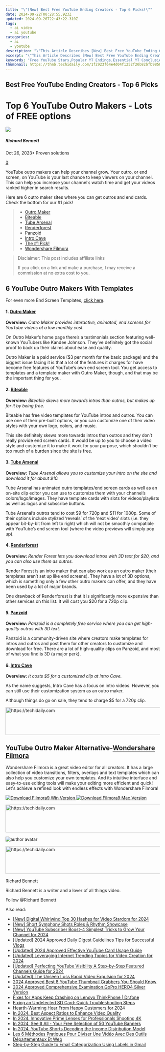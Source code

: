 ```yaml
---
title: "\"[New] Best Free YouTube Ending Creators - Top 6 Picks!\""
date: 2024-09-22T00:28:55.923Z
updated: 2024-09-26T22:43:22.310Z
tags:
  - ai video
  - ai youtube
categories:
  - ai
  - youtube
description: "\"This Article Describes [New] Best Free YouTube Ending Creators - Top 6 Picks!\""
excerpt: "\"This Article Describes [New] Best Free YouTube Ending Creators - Top 6 Picks!\""
keywords: "Free YouTube Stars,Popular YT Endings,Essential YT Conclusions,Best YT Clips,Top YT Closers,Favorite YT Ends,Prime YT Finalizers"
thumbnail: https://thmb.techidaily.com/1f2923f64e4d04f1252f20b82bfb98586fbf55cfa582bc360a8483bf8c37d216.jpg
---
```


## Best Free YouTube Ending Creators - Top 6 Picks

# Top 6 YouTube Outro Makers - Lots of FREE options

![](https://images.wondershare.com/filmora/article-images/richard-bennett.jpg)

##### Richard Bennett

 Oct 26, 2023• Proven solutions

[0](#commentsBoxSeoTemplate)

YouTube outro makers can help your channel grow. Your outro, or end screen, on YouTube is your last chance to keep viewers on your channel. This can help you increase your channel’s watch time and get your videos ranked higher in search results.

Here are 6 outro maker sites where you can get outros and end cards. Check the bottom for our #1 pick!

> * [Outro Maker](#outromaker)
> * [Biteable](#biteable)
> * [Tube Arsenal](#tubearsenal)
> * [Renderforest](#renderforest)
> * [Panzoid](#Panzoid)
> * [Intro Cave](#introcave)
> * [The #1 Pick!](#one)
> * [Wondershare Filmora](#filmora)

>  Disclaimer: This post includes affiliate links
>
>  If you click on a link and make a purchase, I may receive a commission at no extra cost to you.
>

## 6 YouTube Outro Makers With Templates

For even more End Screen Templates, [click here](https://www.filmora.io/community-blog/free-youtube-end-screen-templates%21-plus%3B-how-to-build-your-301.html).

#### 1. [Outro Maker](https://outromaker.com/blog/free-outro-templates-for-download)

**Overview:** _Outro Maker provides interactive, animated, end screens for YouTube videos at a low monthly cost._

On Outro Maker’s home page there’s a testimonials section featuring well-known YouTubers like Kandee Johnson. They’ve definitely got the social proof to back up their claims about ease and quality.

Outro Maker is a paid service ($3 per month for the basic package) and the biggest issue facing it is that a lot of the features it charges for have become free features of YouTube’s own end screen tool. You get access to templates and a template maker with Outro Maker, though, and that may be the important thing for you.

#### 2. [Biteable](https://biteable.com/)

**Overview:** _Biteable skews more towards intros than outros, but makes up for it by being free._

Biteable has free video templates for YouTube intros and outros. You can use one of their pre-built options, or you can customize one of their video styles with your own logo, colors, and music.

This site definitely skews more towards intros than outros and they don’t really provide end screen cards. It would be up to you to choose a video style and customize it to make it work for your purpose, which shouldn’t be too much of a burden since the site is free.

#### 3. [Tube Arsenal](https://tubearsenal.com/)

**Overview:** _Tube Arsenal allows you to customize your intro on the site and download it for about $10._

Tube Arsenal has animated outro templates/end screen cards as well as an on-site clip editor you can use to customize them with your channel’s colors/logo/images. They have template cards with slots for videos/playlists as well as logos and subscribe buttons.

Tube Arsenal’s outros tend to cost $9 for 720p and $11 for 1080p. Some of their options include stylized ‘reveals’ of the ‘next video’ slots (i.e. they appear bit-by-bit from left to right) which will not be smoothly compatible with YouTube’s end screen tool (where the video previews will simply pop up).

#### 4. [Renderforest](https://www.renderforest.com/)

**Overview:** _Render Forest lets you download intros with 3D text for $20, and you can also use them as outros._

Render Forest is an intro maker that can also work as an outro maker (their templates aren’t set up like end screens). They have a lot of 3D options, which is something only a few other outro makers can offer, and they have been used by a lot of major brands.

One drawback of Renderforest is that it is significantly more expensive than other services on this list. It will cost you $20 for a 720p clip.

#### 5. [Panzoid](https://panzoid.com/)

**Overview:** _Panzoid is a completely free service where you can get high-quality outros with 3D text._

Panzoid is a community-driven site where creators make templates for intros and outros and post them for other creators to customize and download for free. There are a lot of high-quality clips on Panzoid, and most of what you find is 3D (a major perk).

#### 6. [Intro Cave](https://introcave.com/)

**Overview:** _It costs $5 for a customized clip at Intro Cave._

As the name suggests, Intro Cave has a focus on intro videos. However, you can still use their customization system as an outro maker.

Although things do go on sale, they tend to charge $5 for a 720p clip.

<!-- affiliate ads begin -->
<a href="https://unicoeye.pxf.io/c/5597632/2134493/18498" target="_top" id="2134493">
  <img src="//a.impactradius-go.com/display-ad/18498-2134493" border="0" alt="https://techidaily.com" width="728" height="90"/>
</a>
<img height="0" width="0" src="https://unicoeye.pxf.io/i/5597632/2134493/18498" style="position:absolute;visibility:hidden;" border="0" />
<!-- affiliate ads end -->

## YouTube Outro Maker Alternative-[Wondershare Filmora](https://tools.techidaily.com/wondershare/filmora/download/)

Wondershare Filmora is a great video editor for all creators. It has a large collection of video transitions, filters, overlays and text templates which can also help you customize your own templates. And its intuitive interface and easy-to-use editing tools will make your editing more efficient and quick! Let's achieve a refined look with endless effects with Wondershare Filmora!

[![Download Filmora9 Win Version](https://images.wondershare.com/filmora/guide/download-btn-win.jpg) ](https://tools.techidaily.com/wondershare/filmora/download/) [![Download Filmora9 Mac Version](https://images.wondershare.com/filmora/guide/download-btn-mac.jpg) ](https://tools.techidaily.com/wondershare/filmora/download/)

<!-- affiliate ads begin -->
<a href="https://appsumo.8odi.net/c/5597632/2075476/7443" target="_top" id="2075476">
  <img src="//a.impactradius-go.com/display-ad/7443-2075476" border="0" alt="https://techidaily.com" width="728" height="90"/>
</a>
<img height="0" width="0" src="https://appsumo.8odi.net/i/5597632/2075476/7443" style="position:absolute;visibility:hidden;" border="0" />
<!-- affiliate ads end -->

![author avatar](https://images.wondershare.com/filmora/article-images/richard-bennett.jpg)

<!-- affiliate ads begin -->
<a href="https://appsumo.8odi.net/c/5597632/2037334/7443" target="_top" id="2037334">
  <img src="//a.impactradius-go.com/display-ad/7443-2037334" border="0" alt="https://techidaily.com" width="728" height="90"/>
</a>
<img height="0" width="0" src="https://appsumo.8odi.net/i/5597632/2037334/7443" style="position:absolute;visibility:hidden;" border="0" />
<!-- affiliate ads end -->

Richard Bennett

Richard Bennett is a writer and a lover of all things video.

Follow @Richard Bennett

<ins class="adsbygoogle"
     style="display:block"
     data-ad-format="autorelaxed"
     data-ad-client="ca-pub-7571918770474297"
     data-ad-slot="1223367746"></ins>

<ins class="adsbygoogle"
     style="display:block"
     data-ad-client="ca-pub-7571918770474297"
     data-ad-slot="8358498916"
     data-ad-format="auto"
     data-full-width-responsive="true"></ins>

<span class="atpl-alsoreadstyle">Also read:</span>
<div><ul>
<li><a href="https://youtube-webster.techidaily.com/igital-whirlwind-top-30-hashes-for-video-stardom-for-2024/"><u>[New] Digital Whirlwind Top 30 Hashes for Video Stardom for 2024</u></a></li>
<li><a href="https://youtube-webster.techidaily.com/hort-symphony-shots-roles-and-rhythm-showcase/"><u>[New] Short Symphony Shots Roles & Rhythm Showcase</u></a></li>
<li><a href="https://youtube-webster.techidaily.com/outube-subscriber-boost4-simplest-tricks-to-grow-your-channel-for-2024/"><u>[New] YouTube Subscriber Boost–4 Simplest Tricks to Grow Your Channel for 2024</u></a></li>
<li><a href="https://youtube-webster.techidaily.com/ed-2024-approved-daily-digest-guidelines-tips-for-successful-vlogs/"><u>[Updated] 2024 Approved Daily Digest Guidelines Tips for Successful Vlogs</u></a></li>
<li><a href="https://youtube-webster.techidaily.com/ed-2024-approved-effective-youtube-card-usage-guide/"><u>[Updated] 2024 Approved Effective YouTube Card Usage Guide</u></a></li>
<li><a href="https://youtube-webster.techidaily.com/ed-leveraging-internet-trending-topics-for-video-creation-for-2024/"><u>[Updated] Leveraging Internet Trending Topics for Video Creation for 2024</u></a></li>
<li><a href="https://youtube-blog.techidaily.com/ed-perfecting-youtube-visibility-a-step-by-step-featured-channels-guide-for-2024/"><u>[Updated] Perfecting YouTube Visibility A Step-by-Step Featured Channels Guide for 2024</u></a></li>
<li><a href="https://facebook-videos.techidaily.com/updated-the-unseen-loss-rapid-video-expulsion-for-2024/"><u>[Updated] The Unseen Loss Rapid Video Expulsion for 2024</u></a></li>
<li><a href="https://youtube-webster.techidaily.com/approved-best-8-youtube-thumbnail-grabbers-you-should-know/"><u>2024 Approved Best 8 YouTube Thumbnail Grabbers You Should Know</u></a></li>
<li><a href="https://fox-hovers.techidaily.com/2024-approved-comprehensive-examination-gopro-hero4-silver-version/"><u>2024 Approved Comprehensive Examination GoPro HERO4 Silver Version</u></a></li>
<li><a href="https://howto.techidaily.com/fixes-for-apps-keep-crashing-on-lenovo-thinkphone-drfone-by-drfone-fix-android-problems-fix-android-problems/"><u>Fixes for Apps Keep Crashing on Lenovo ThinkPhone | Dr.fone</u></a></li>
<li><a href="https://techidaily.com/fixing-an-undetected-sd-card-quick-troubleshooting-steps/"><u>Fixing an Undetected SD Card: Quick Troubleshooting Steps</u></a></li>
<li><a href="https://some-knowledge.techidaily.com/hearth-warming-hear-from-happy-customers-for-2024/"><u>Hearth-Warming Hear From Happy Customers for 2024</u></a></li>
<li><a href="https://extra-lessons.techidaily.com/in-2024-best-aspect-ratios-to-enhance-video-quality/"><u>In 2024, Best Aspect Ratios to Enhance Video Quality</u></a></li>
<li><a href="https://some-knowledge.techidaily.com/in-2024-innovative-prime-lenses-for-professionals-shooting-4k/"><u>In 2024, Innovative Prime Lenses for Professionals Shooting 4K</u></a></li>
<li><a href="https://youtube-webster.techidaily.com/24-see-it-all-your-free-selection-of-50-youtube-banners/"><u>In 2024, See It All - Your Free Selection of 50 YouTube Banners</u></a></li>
<li><a href="https://youtube-webster.techidaily.com/24-youtube-shorts-decoding-the-income-distribution-model/"><u>In 2024, YouTube Shorts Decoding the Income Distribution Model</u></a></li>
<li><a href="https://tech-savvy.techidaily.com/les-6-methodes-pratiques-pour-diviser-une-video-avec-des-outils-departementaux-et-web/"><u>Les 6 Méthodes Pratiques Pour Diviser Une Vidéo Avec Des Outils Départementaux Et Web</u></a></li>
<li><a href="https://tech-renaissance.techidaily.com/step-by-step-guide-to-email-categorization-using-labels-in-gmail/"><u>Step-by-Step Guide to Email Categorization Using Labels in Gmail</u></a></li>
</ul></div>

